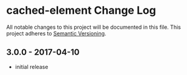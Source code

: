 # cached-element Change Log
All notable changes to this project will be documented in this file.
This project adheres to [Semantic Versioning](http://semver.org/).

## 3.0.0 - 2017-04-10
* initial release
